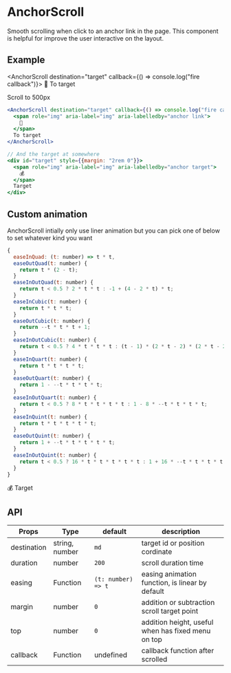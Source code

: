 # AnchorScroll

Smooth scrolling when click to an anchor link in the page. This component is helpful for improve the user
interactive on the layout.

## Example

<AnchorScroll destination="target" callback={() => console.log("fire callback")}>
<span role="img" aria-label="img" aria-labelledby="anchor link">
🚀
</span>
To target
</AnchorScroll>

<AnchorScroll destination={500}>
  Scroll to 500px
</AnchorScroll>

```jsx
<AnchorScroll destination="target" callback={() => console.log("fire callback")}>
  <span role="img" aria-label="img" aria-labelledby="anchor link">
    🚀
  </span>
  To target
</AnchorScroll>

// And the target at somewhere
<div id="target" style={{margin: "2rem 0"}}>
  <span role="img" aria-label="img" aria-labelledby="anchor target">
    💰
  </span>
  Target
</div>
```

## Custom animation

AnchorScroll intially only use liner animation but you can pick one of below to set whatever kind you want

```js
{
  easeInQuad: (t: number) => t * t,
  easeOutQuad(t: number) {
    return t * (2 - t);
  }
  easeInOutQuad(t: number) {
    return t < 0.5 ? 2 * t * t : -1 + (4 - 2 * t) * t;
  }
  easeInCubic(t: number) {
    return t * t * t;
  }
  easeOutCubic(t: number) {
    return --t * t * t + 1;
  }
  easeInOutCubic(t: number) {
    return t < 0.5 ? 4 * t * t * t : (t - 1) * (2 * t - 2) * (2 * t - 2) + 1;
  }
  easeInQuart(t: number) {
    return t * t * t * t;
  }
  easeOutQuart(t: number) {
    return 1 - --t * t * t * t;
  }
  easeInOutQuart(t: number) {
    return t < 0.5 ? 8 * t * t * t * t : 1 - 8 * --t * t * t * t;
  }
  easeInQuint(t: number) {
    return t * t * t * t * t;
  }
  easeOutQuint(t: number) {
    return 1 + --t * t * t * t * t;
  }
  easeInOutQuint(t: number) {
    return t < 0.5 ? 16 * t * t * t * t * t : 1 + 16 * --t * t * t * t * t;
  }
}
```

<div id="target" style={{margin: "2rem 0"}}>
  <span role="img" aria-label="img" aria-labelledby="anchor target">
    💰
  </span>
  Target
</div>

## API

| Props       | Type           | default            | description                                        |
| ----------- | -------------- | ------------------ | -------------------------------------------------- |
| destination | string, number | `md`               | target id or position cordinate                    |
| duration    | number         | `200`              | scroll duration time                               |
| easing      | Function       | `(t: number) => t` | easing animation function, is linear by default    |
| margin      | number         | `0`                | addition or subtraction scroll target point        |
| top         | number         | `0`                | addition height, useful when has fixed menu on top |
| callback    | Function       | undefined          | callback function after scrolled                   |
